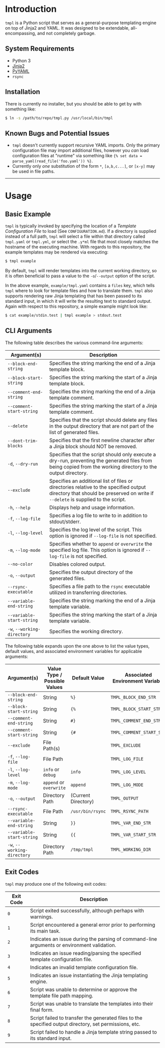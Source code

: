 # Introduction

`tmpl` is a Python script that serves as a general-purpose templating engine on top of Jinja2 and YAML. It was designed to be extendable, all-encompassing, and not completely garbage.


## System Requirements

* Python 3
* [Jinja2](http://jinja.pocoo.org/)
* [PyYAML](https://pyyaml.org/)
* `rsync`


## Installation

There is currently no installer, but you should be able to get by with something like:

```bash
$ ln -s /path/to/repo/tmpl.py /usr/local/bin/tmpl
```


## Known Bugs and Potential Issues

* `tmpl` doesn't currently support recursive YAML imports. Only the primary configuration file may import additional files, however you _can_ load configuration files at "runtime" via something like `{% set data = parse_yaml(read_file('foo.yaml')) %}`.
* Currently only _one_ substitution of the form `*`, `[a,b,c...]`, or `[x-y]` may be used in file paths.


----
# Usage


## Basic Example

`tmpl` is typically invoked by specifying the location of a _Template Configuration File_ to load (See `CONFIGURATION.md`). If a directory is supplied instead of a full path, `tmpl` will select a file within that directory called `tmpl.yaml` or `tmpl.yml`, or select the `.y*ml` file that most closely matches the hostname of the executing machine. With regards to this repository, the example templates may be rendered via executing:

```bash
$ tmpl example
```

By default, `tmpl` will render templates into the current working directory, so it is often beneficial to pass a value to the `-o`/`--output` option of the script.

In the above example, `example/tmpl.yaml` contains a `files` key, which tells `tmpl` where to look for template files and how to translate them. `tmpl` also supports rendering raw Jinja templating that has been passed to its standard input, in which it will write the resulting text to standard output. Again with respect to this repository, a simple example might look like:

```bash
$ cat example/stdin.test | tmpl example > stdout.test
```


## CLI Arguments

The following table describes the various command-line arguments:

| Argument(s)                 | Description                                                                                                                                                                |
|-----------------------------|----------------------------------------------------------------------------------------------------------------------------------------------------------------------------|
| `--block-end-string`        | Specifies the string marking the end of a Jinja template block.                                                                                                            |
| `--block-start-string`      | Specifies the string marking the start of a Jinja template block.                                                                                                          |
| `--comment-end-string`      | Specifies the string marking the end of a Jinja template comment.                                                                                                          |
| `--comment-start-string`    | Specifies the string marking the start of a Jinja template comment.                                                                                                        |
| `--delete`                  | Specifies that the script should delete any files in the output directory that are not part of the list of generated files.                                                |
| `--dont-trim-blocks`        | Specifies that the first newline character after a Jinja block should NOT be removed.                                                                                      |
| `-d`, `--dry-run`           | Specifies that the script should only execute a dry-run, preventing the generated files from being copied from the working directory to the output directory.              |
| `--exclude`                 | Specifies an additional list of files or directories relative to the specified output directory that should be preserved on write if `--delete` is supplied to the script. |
| `-h`, `--help`              | Displays help and usage information.                                                                                                                                       |
| `-f`, `--log-file`          | Specifies a log file to write to in addition to stdout/stderr.                                                                                                             |
| `-l`, `--log-level`         | Specifies the log level of the script. This option is ignored if `--log-file` is not specified.                                                                            |
| `-m`, `--log-mode`          | Specifies whether to `append` or `overwrite` the specified log file. This option is ignored if `--log-file` is not specified.                                              |
| `--no-color`                | Disables colored output.                                                                                                                                                   |
| `-o`, `--output`            | Specifies the output directory of the generated files.                                                                                                                     |
| `--rsync-executable`        | Specifies a file path to the `rsync` executable utilized in transferring directories.                                                                                      |
| `--variable-end-string`     | Specifies the string marking the end of a Jinja template variable.                                                                                                         |
| `--variable-start-string`   | Specifies the string marking the start of a Jinja template variable.                                                                                                       |
| `-w`, `--working-directory` | Specifies the working directory.                                                                                                                                           |

The following table expands upon the one above to list the value types, default values, and associated environment variables for applicable arguments:

| Argument(s)                 | Value Type / Possible Values | Default Value       | Associated Environment Variable |
|-----------------------------|------------------------------|---------------------|---------------------------------|
| `--block-end-string`        | String                       | `%}`                | `TMPL_BLOCK_END_STR`            |
| `--block-start-string`      | String                       | `{%`                | `TMPL_BLOCK_START_STR`          |
| `--comment-end-string`      | String                       | `#}`                | `TMPL_COMMENT_END_STR`          |
| `--comment-start-string`    | String                       | `{#`                | `TMPL_COMMENT_START_STR`        |
| `--exclude`                 | File Path(s)                 |                     | `TMPL_EXCLUDE`                  |
| `-f`, `--log-file`          | File Path                    |                     | `TMPL_LOG_FILE`                 |
| `-l`, `--log-level`         | `info` or `debug`            | `info`              | `TMPL_LOG_LEVEL`                |
| `-m`, `--log-mode`          | `append` or `overwrite`      | `append`            | `TMPL_LOG_MODE`                 |
| `-o`, `--output`            | Directory Path               | (Current Directory) | `TMPL_OUTPUT`                   |
| `--rsync-executable`        | File Path                    | `/usr/bin/rsync`    | `TMPL_RSYNC_PATH`               |
| `--variable-end-string`     | String                       | `}}`                | `TMPL_VAR_END_STR`              |
| `--variable-start-string`   | String                       | `{{`                | `TMPL_VAR_START_STR`            |
| `-w`, `--working-directory` | Directory Path               | `/tmp/tmpl`         | `TMPL_WORKING_DIR`              |


## Exit Codes

`tmpl` may produce one of the following exit codes:

| Exit Code | Description                                                                                            |
|-----------|--------------------------------------------------------------------------------------------------------|
| `0`       | Script exited successfully, although perhaps with warnings.                                            |
| `1`       | Script encountered a general error prior to performing its main task.                                  |
| `2`       | Indicates an issue during the parsing of command-line arguments or environment validation.             |
| `3`       | Indicates an issue reading/parsing the specified template configuration file.                          |
| `4`       | Indicates an invalid template configuration file.                                                      |
| `5`       | Indicates an issue instantiating the Jinja templating engine.                                          |
| `6`       | Script was unable to determine or approve the template file path mapping.                              |
| `7`       | Script was unable to translate the templates into their final form.                                    |
| `8`       | Script failed to transfer the generated files to the specified output directory, set permissions, etc. |
| `9`       | Script failed to handle a Jinja template string passed to its standard input.                          |
